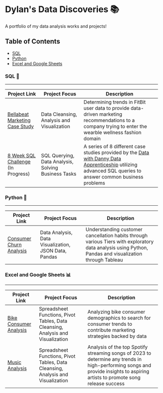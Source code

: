 # Dylan's Data Discoveries 📚

A portfolio of my data analysis works and projects!

## Table of Contents
- [SQL](#sql)
- [Python](#python-)
- [Excel and Google Sheets](#excel-and-google-sheets)

### SQL 🔁
---

| Project Link  | Project Focus | Description | 
| --- | --- | --- |
| [Bellabeat Marketing Case Study](https://github.com/dylanviyar/Google-Analytics-Case-Study/blob/main/Bellabeat%20Case%20Study.md#-bellabeat-case-study-making-marketing-data-driven) | Data Cleansing, Analysis and Visualization |Determining trends in FitBit user data to provide data-driven marketing recommendations to a company trying to enter the wearble wellness fashion domain |
| [8 Week SQL Challenge](https://github.com/dylanviyar/8WeekSQLChallenge) (In Progress) | SQL Querying, Data Analysis, Solving Business Tasks | A series of 8 different case studies provided by the [Data with Danny Data Apprenticeship](https://8weeksqlchallenge.com/) utilizing advanced SQL queries to answer common business problems | 

### Python 🐍
---

| Project Link  | Project Focus | Description | 
| --- | --- | --- |
| [Consumer Churn Analysis](https://github.com/dylanviyar/PythonChurnDataAnalysis/blob/main/AnalysisOverview.md) | Data Analysis, Data Visualization, JSON Data, Pandas | Understanding customer cancellation habits through various Tiers with exploratory data analysis using Python, Pandas and visualization through Tableau |

### Excel and Google Sheets 📊
---

| Project Link  | Project Focus | Description | 
| --- | --- | --- |
|[Bike Consumer Analysis](https://github.com/dylanviyar/Excel-Projects/blob/main/BikeSaleAnalysis.md) | Spreadsheet Functions, Pivot Tables, Data Cleansing, Analysis and Visualization | Analyzing bike consumer demographics to search for consumer trends to contribute marketing strategies backed by data |
| [Music Analysis](https://github.com/dylanviyar/Excel-Projects/blob/main/MusicAnalysis.md) | Spreadsheet Functions, Pivot Tables, Data Cleansing, Analysis and Visualization | Analysis of the top Spotify streaming songs of 2023 to determine any trends in high-performing songs and provide insights to aspiring artists to promote song release success |
